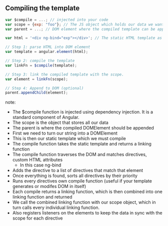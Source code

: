 ##  Compiling the template

````javascript
var $compile = ...; // injected into your code
var scope = {exp: "foo"}; // The JS object which holds our data we want to render
var parent = ...; // DOM element where the compiled template can be appended

var html = '<div ng-bind="exp"></div>'; // The static HTML template as a string

// Step 1: parse HTML into DOM element
var template = angular.element(html);

// Step 2: compile the template
var linkFn = $compile(template);

// Step 3: link the compiled template with the scope.
var element = linkFn(scope);

// Step 4: Append to DOM (optional)
parent.appendChild(element);
````

note:
- The $compile function is injected using dependency injection. It is a
  standard component of Angular.
- The scope is the object that stores all our data
- The parent is where the compiled DOMElement should be appended
- First we need to turn our string into a DOMElement
- This is then our static template which we must compile
- The compile function takes the static template and returns a linking function
- The compile function traverses the DOM and matches directives, custom HTML attributes
    - In this case ng-bind
- Adds the directive to a list of directives that match that element
- Once everything is found, sorts all directives by their priority
- Runs every directives own compile function (useful if your template generates
  or modifes DOM in itself)
- Each compile returns a linking function, which is then combined into one
  linking function and returned
- We call the combined linking function with our scope object, which in turn
  calls every individual linking function.
- Also registers listeners on the elements to keep the data in sync with the
  scope for each directive

